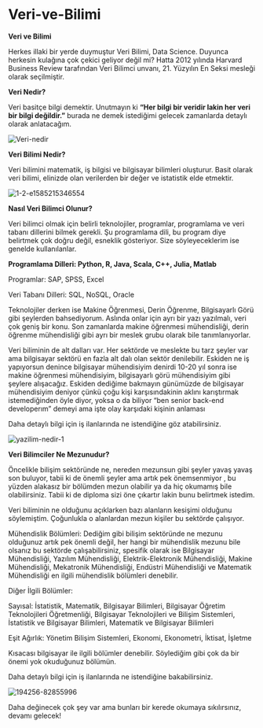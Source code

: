# Veri-ve-Bilimi
**Veri ve Bilimi**

Herkes illaki bir yerde duymuştur Veri Bilimi, Data Science. Duyunca herkesin kulağına çok çekici geliyor değil mi? Hatta 2012 yılında Harvard Business Review tarafından Veri Bilimci unvanı, 21. Yüzyılın En Seksi mesleği olarak seçilmiştir.

**Veri Nedir?**

Veri basitçe bilgi demektir. Unutmayın ki **“Her bilgi bir veridir lakin her veri bir bilgi değildir.”** burada ne demek istediğimi gelecek zamanlarda detaylı olarak anlatacağım.

![Veri-nedir](https://user-images.githubusercontent.com/83331577/186931067-60733994-d513-4467-ab26-00ca0e51e56d.jpg)

**Veri Bilimi Nedir?**

Veri bilimini matematik, iş bilgisi ve bilgisayar bilimleri oluşturur. Basit olarak veri bilimi, elinizde olan verilerden bir değer ve istatistik elde etmektir.

![1-2-e1585215346554](https://user-images.githubusercontent.com/83331577/186931290-2d029171-5671-4ab4-9827-eeab8b4c1742.png)

**Nasıl Veri Bilimci Olunur?**

Veri bilimci olmak için belirli teknolojiler, programlar, programlama ve veri tabanı dillerini bilmek gerekli. Şu programlama dili, bu program diye belirtmek çok doğru değil, esneklik gösteriyor. Size söyleyeceklerim ise genelde kullanılanlar.

**Programlama Dilleri: Python, R, Java, Scala, C++, Julia, Matlab**

Programlar: SAP, SPSS, Excel

Veri Tabanı Dilleri: SQL, NoSQL, Oracle

Teknolojiler derken ise Makine Öğrenmesi, Derin Öğrenme, Bilgisayarlı Görü gibi şeylerden bahsediyorum. Aslında onlar için ayrı bir yazı yazılmalı, veri çok geniş bir konu. Son zamanlarda makine öğrenmesi mühendisliği, derin öğrenme mühendisliği gibi ayrı bir meslek grubu olarak bile tanımlanıyorlar.

Veri biliminin de alt dalları var. Her sektörde ve meslekte bu tarz şeyler var ama bilgisayar sektörü en fazla alt dalı olan sektör denilebilir. Eskiden ne iş yapıyorsun denince bilgisayar mühendisiyim denirdi 10-20 yıl sonra ise makine öğrenmesi mühendisiyim, bilgisayarlı görü mühendisiyim gibi şeylere alışacağız. Eskiden dediğime bakmayın günümüzde de bilgisayar mühendisiyim deniyor çünkü çoğu kişi karşısındakinin aklını karıştırmak istemediğinden öyle diyor, yoksa o da biliyor “ben senior back-end developerım” demeyi ama işte olay karşıdaki kişinin anlaması

Daha detaylı bilgi için iş ilanlarında ne istendiğine göz atabilirsiniz.

![yazilim-nedir-1](https://user-images.githubusercontent.com/83331577/187017661-8f205fb2-d90e-4476-9fa9-da1ae4d8d6aa.jpg)

**Veri Bilimciler Ne Mezunudur?**

Öncelikle bilişim sektöründe ne, nereden mezunsun gibi şeyler yavaş yavaş son buluyor, tabii ki de önemli şeyler ama artık pek önemsenmiyor , bu yüzden alakasız bir bölümden mezun olabilir ya da hiç okumamış bile olabilirsiniz. Tabii ki de diploma sizi öne çıkartır lakin bunu belirtmek istedim.

Veri biliminin ne olduğunu açıklarken bazı alanların kesişimi olduğunu söylemiştim. Çoğunlukla o alanlardan mezun kişiler bu sektörde çalışıyor.

Mühendislik Bölümleri: Dediğim gibi bilişim sektöründe ne mezunu olduğunuz artık pek önemli değil, her hangi bir mühendislik mezunu bile olsanız bu sektörde çalışabilirsiniz, spesifik olarak ise Bilgisayar Mühendisliği, Yazılım Mühendisliği, Elektrik-Elektronik Mühendisliği, Makine Mühendisliği, Mekatronik Mühendisliği, Endüstri Mühendisliği ve Matematik Mühendisliği en ilgili mühendislik bölümleri denebilir.

Diğer İlgili Bölümler:

Sayısal: İstatistik, Matematik, Bilgisayar Bilimleri, Bilgisayar Öğretim Teknolojileri Öğretmenliği, Bilgisayar Teknolojileri ve Bilişim Sistemleri, İstatistik ve Bilgisayar Bilimleri, Matematik ve Bilgisayar Bilimleri

Eşit Ağırlık: Yönetim Bilişim Sistemleri, Ekonomi, Ekonometri, İktisat, İşletme

Kısacası bilgisayar ile ilgili bölümler denebilir. Söylediğim gibi çok da bir önemi yok okuduğunuz bölümün.

Daha detaylı bilgi için iş ilanlarında ne istendiğine bakabilirsiniz.

![194256-82855996](https://user-images.githubusercontent.com/83331577/187017708-5faa6119-cbeb-4efc-a95c-488dd6d24b6f.jpg)

Daha değinecek çok şey var ama bunları bir kerede okumaya sıkılırsınız, devamı gelecek!



